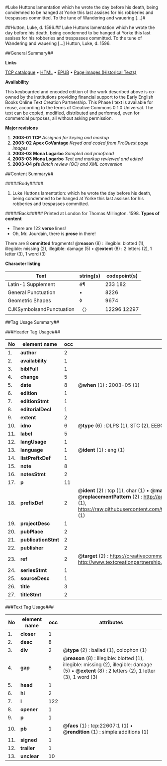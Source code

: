#Luke Huttons lamentation which he wrote the day before his death, being condemned to be hanged at Yorke this last assises for his robberies and trespasses committed. To the tune of Wandering and wauering [...]#

##Hutton, Luke, d. 1596.##
Luke Huttons lamentation which he wrote the day before his death, being condemned to be hanged at Yorke this last assises for his robberies and trespasses committed. To the tune of Wandering and wauering [...]
Hutton, Luke, d. 1596.

##General Summary##

**Links**

[TCP catalogue](http://www.ota.ox.ac.uk/tcp/)  • 
[HTML](http://tei.it.ox.ac.uk/tcp/Texts-HTML/free/A03/A03925.html)  • 
[EPUB](http://tei.it.ox.ac.uk/tcp/Texts-EPUB/free/A03/A03925.epub) • 
[Page images (Historical Texts)](https://data.historicaltexts.jisc.ac.uk/view?pubId=eebo-99856956e&pageId=eebo-99856956e-22607-1)

**Availability**

This keyboarded and encoded edition of the
	       work described above is co-owned by the institutions
	       providing financial support to the Early English Books
	       Online Text Creation Partnership. This Phase I text is
	       available for reuse, according to the terms of Creative
	       Commons 0 1.0 Universal. The text can be copied,
	       modified, distributed and performed, even for
	       commercial purposes, all without asking permission.

**Major revisions**

1. __2003-01__ __TCP__ *Assigned for keying and markup*
1. __2003-02__ __Apex CoVantage__ *Keyed and coded from ProQuest page images*
1. __2003-03__ __Mona Logarbo__ *Sampled and proofread*
1. __2003-03__ __Mona Logarbo__ *Text and markup reviewed and edited*
1. __2003-04__ __pfs__ *Batch review (QC) and XML conversion*

##Content Summary##

#####Body#####

1. Luke Huttons lamentation: which he wrote the day before his death, being condemned to be hanged at Yorke this last assises for his robberies and trespasses committed.

#####Back#####
Printed at London for Thomas Millington. 1598.
**Types of content**

  * There are 122 **verse** lines!
  * Oh, Mr. Jourdain, there is **prose** in there!

There are 8 **ommitted** fragments! 
 @__reason__ (8) : illegible: blotted (1), illegible: missing (2), illegible: damage (5)  •  @__extent__ (8) : 2 letters (2), 1 letter (3), 1 word (3)

**Character listing**


|Text|string(s)|codepoint(s)|
|---|---|---|
|Latin-1 Supplement|é¶|233 182|
|General Punctuation|•|8226|
|Geometric Shapes|◊|9674|
|CJKSymbolsandPunctuation|〈〉|12296 12297|

##Tag Usage Summary##

###Header Tag Usage###

|No|element name|occ|attributes|
|---|---|---|---|
|1.|__author__|2||
|2.|__availability__|1||
|3.|__biblFull__|1||
|4.|__change__|5||
|5.|__date__|8| @__when__ (1) : 2003-05 (1)|
|6.|__edition__|1||
|7.|__editionStmt__|1||
|8.|__editorialDecl__|1||
|9.|__extent__|2||
|10.|__idno__|6| @__type__ (6) : DLPS (1), STC (2), EEBO-CITATION (1), PROQUEST (1), VID (1)|
|11.|__label__|5||
|12.|__langUsage__|1||
|13.|__language__|1| @__ident__ (1) : eng (1)|
|14.|__listPrefixDef__|1||
|15.|__note__|8||
|16.|__notesStmt__|2||
|17.|__p__|11||
|18.|__prefixDef__|2| @__ident__ (2) : tcp (1), char (1)  •  @__matchPattern__ (2) : ([0-9\-]+):([0-9IVX]+) (1), (.+) (1)  •  @__replacementPattern__ (2) : http://eebo.chadwyck.com/downloadtiff?vid=$1&page=$2 (1), https://raw.githubusercontent.com/textcreationpartnership/Texts/master/tcpchars.xml#$1 (1)|
|19.|__projectDesc__|1||
|20.|__pubPlace__|2||
|21.|__publicationStmt__|2||
|22.|__publisher__|2||
|23.|__ref__|2| @__target__ (2) : https://creativecommons.org/publicdomain/zero/1.0/ (1), http://www.textcreationpartnership.org/docs/. (1)|
|24.|__seriesStmt__|1||
|25.|__sourceDesc__|1||
|26.|__title__|3||
|27.|__titleStmt__|2||


###Text Tag Usage###

|No|element name|occ|attributes|
|---|---|---|---|
|1.|__closer__|1||
|2.|__desc__|8||
|3.|__div__|2| @__type__ (2) : ballad (1), colophon (1)|
|4.|__gap__|8| @__reason__ (8) : illegible: blotted (1), illegible: missing (2), illegible: damage (5)  •  @__extent__ (8) : 2 letters (2), 1 letter (3), 1 word (3)|
|5.|__head__|1||
|6.|__hi__|2||
|7.|__l__|122||
|8.|__opener__|1||
|9.|__p__|1||
|10.|__pb__|1| @__facs__ (1) : tcp:22607:1 (1)  •  @__rendition__ (1) : simple:additions (1)|
|11.|__signed__|1||
|12.|__trailer__|1||
|13.|__unclear__|10||
